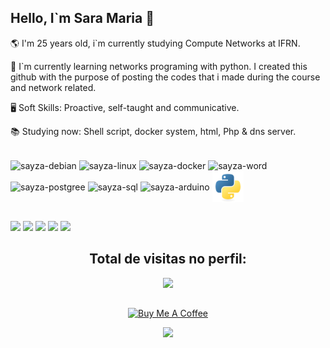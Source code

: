 ## Hello, I`m Sara Maria 👋


🌎 I'm 25 years old, i`m currently studying Compute Networks at IFRN.

💼 I`m currently learning networks programing with python. I created this github with the purpose of posting the codes that i made during the course and network related.

🖥️ Soft Skills: Proactive, self-taught and communicative. 

📚 Studying now: Shell script, docker system, html, Php & dns server. 


<div style="display: inline_block"><br>
  <img align="center" alt="sayza-debian" height="50" width="50" src="https://cdn.jsdelivr.net/gh/devicons/devicon/icons/debian/debian-original-wordmark.svg">
  <img align="center" alt="sayza-linux" height="50" width="50" src="https://cdn.jsdelivr.net/gh/devicons/devicon/icons/linux/linux-plain.svg" />
  <img align="center" alt="sayza-docker" height="50" width="50" src="https://cdn.jsdelivr.net/gh/devicons/devicon/icons/docker/docker-original-wordmark.svg" />
  <img align="center" alt="sayza-word" height="50" width="50" src="https://cdn.jsdelivr.net/gh/devicons/devicon/icons/wordpress/wordpress-original.svg" />



  <img align="center" alt="sayza-postgree" height="50" width="50" src="https://cdn.jsdelivr.net/gh/devicons/devicon/icons/postgresql/postgresql-original-wordmark.svg">
  <img align="center" alt="sayza-sql" height="60" width="60" src="https://cdn.jsdelivr.net/gh/devicons/devicon/icons/mysql/mysql-original-wordmark.svg">
  <img align="center" alt="sayza-arduino" height="50" width="50" src="https://cdn.jsdelivr.net/gh/devicons/devicon/icons/arduino/arduino-original-wordmark.svg">
  <img align="center" alt="sayza-Python" height="50" width="50" src="https://raw.githubusercontent.com/devicons/devicon/master/icons/python/python-original.svg">
 
</div>

## 
<p>
<div>
<a href="https://www.youtube.com/channel/UC4j0IGEajW7mQeGK6YS9_Dw" target="_blank"><img src="https://img.shields.io/badge/YouTube-FF0000?style=for-the-badge&logo=youtube&logoColor=white" target="_blank"></a>
  <a href="https://instagram.com/1Sayza" target="_blank"><img src="https://img.shields.io/badge/-Instagram-%23E4405F?style=for-the-badge&logo=instagram&logoColor=white" target="_blank"></a>
 	<a href="https://www.twitch.tv/sayza" target="_blank"><img src="https://img.shields.io/badge/Twitch-9146FF?style=for-the-badge&logo=twitch&logoColor=white" target="_blank"></a>
  <a href = "mailto:saramsmary@gmail.com"><img src="https://img.shields.io/badge/-Gmail-%23333?style=for-the-badge&logo=gmail&logoColor=white" target="_blank"></a>
  <a href="https://www.linkedin.com/in/sara-maria-27462618a/" target="_blank"><img src="https://img.shields.io/badge/-LinkedIn-%230077B5?style=for-the-badge&logo=linkedin&logoColor=white" target="_blank"></a> 

</div>

<div align="center">
<h2>Total de visitas no perfil:</h2>
<img src="https://profile-counter.glitch.me/1Sayza/count.svg" width="250px"/>
</div>


## 
<p align="center">
  <a href="https://www.buymeacoffee.com/sayza" target="_blank"><img src="https://cdn.buymeacoffee.com/buttons/v2/default-yellow.png" alt="Buy Me A Coffee" height="60px" width="217px" ></a>
</p>

<p>
<p>
<div align="center">

<img src="https://c.tenor.com/dHk-LfzHrtwAAAAi/linux-computer.gif" width="100px" />
</div>

